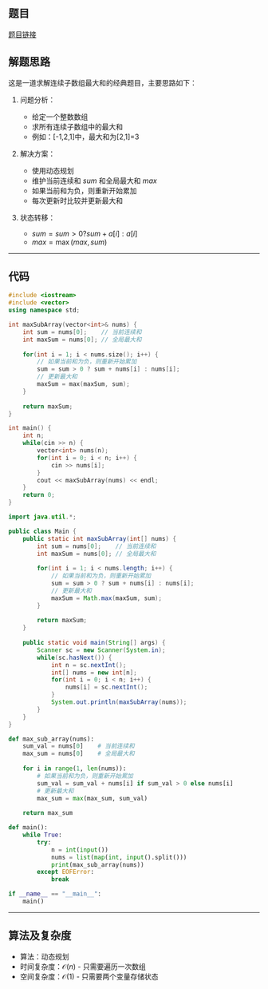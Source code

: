 ## 题目
[题目链接](https://www.nowcoder.com/practice/5a304c109a544aef9b583dce23f5f5db?tpId=182&tqId=58392&sourceUrl=/exam/oj&channenl=wgithub&fromPut=wgithub)

## 解题思路

这是一道求解连续子数组最大和的经典题目，主要思路如下：

1. 问题分析：
   - 给定一个整数数组
   - 求所有连续子数组中的最大和
   - 例如：[-1,2,1]中，最大和为[2,1]=3

2. 解决方案：
   - 使用动态规划
   - 维护当前连续和 $sum$ 和全局最大和 $max$
   - 如果当前和为负，则重新开始累加
   - 每次更新时比较并更新最大和

3. 状态转移：
   - $sum = sum > 0 ? sum + a[i] : a[i]$
   - $max = \max(max, sum)$

---

## 代码

```cpp []
#include <iostream>
#include <vector>
using namespace std;

int maxSubArray(vector<int>& nums) {
    int sum = nums[0];    // 当前连续和
    int maxSum = nums[0]; // 全局最大和
    
    for(int i = 1; i < nums.size(); i++) {
        // 如果当前和为负，则重新开始累加
        sum = sum > 0 ? sum + nums[i] : nums[i];
        // 更新最大和
        maxSum = max(maxSum, sum);
    }
    
    return maxSum;
}

int main() {
    int n;
    while(cin >> n) {
        vector<int> nums(n);
        for(int i = 0; i < n; i++) {
            cin >> nums[i];
        }
        cout << maxSubArray(nums) << endl;
    }
    return 0;
}
```

```java []
import java.util.*;

public class Main {
    public static int maxSubArray(int[] nums) {
        int sum = nums[0];    // 当前连续和
        int maxSum = nums[0]; // 全局最大和
        
        for(int i = 1; i < nums.length; i++) {
            // 如果当前和为负，则重新开始累加
            sum = sum > 0 ? sum + nums[i] : nums[i];
            // 更新最大和
            maxSum = Math.max(maxSum, sum);
        }
        
        return maxSum;
    }
    
    public static void main(String[] args) {
        Scanner sc = new Scanner(System.in);
        while(sc.hasNext()) {
            int n = sc.nextInt();
            int[] nums = new int[n];
            for(int i = 0; i < n; i++) {
                nums[i] = sc.nextInt();
            }
            System.out.println(maxSubArray(nums));
        }
    }
}
```

```python []
def max_sub_array(nums):
    sum_val = nums[0]    # 当前连续和
    max_sum = nums[0]    # 全局最大和
    
    for i in range(1, len(nums)):
        # 如果当前和为负，则重新开始累加
        sum_val = sum_val + nums[i] if sum_val > 0 else nums[i]
        # 更新最大和
        max_sum = max(max_sum, sum_val)
    
    return max_sum

def main():
    while True:
        try:
            n = int(input())
            nums = list(map(int, input().split()))
            print(max_sub_array(nums))
        except EOFError:
            break

if __name__ == "__main__":
    main()
```

---

## 算法及复杂度
- 算法：动态规划
- 时间复杂度：$\mathcal{O}(n)$ - 只需要遍历一次数组
- 空间复杂度：$\mathcal{O}(1)$ - 只需要两个变量存储状态
